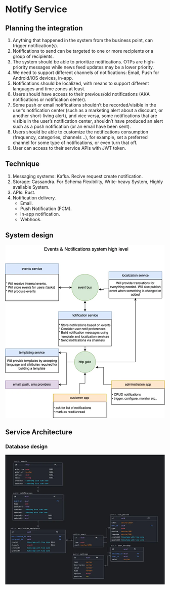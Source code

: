 # Notify Service

## Planning the integration

1. Anything that happened in the system from the business point, can trigger notification(s).
2. Notifications to send can be targeted to one or more recipients or a group of recipients.
3. The system should be able to prioritize notifications. OTPs are high-priority messages while news feed updates may be a lower priority.
4. We need to support different channels of notifications: Email, Push for Android/iOS devices, in-app.
5. Notifications should be localized, with means to support different languages and time zones at least.
6. Users should have access to their previous/old notifications (AKA notifications or notification center).
7. Some push or email notifications shouldn’t be recorded/visible in the user’s notification center (such as a marketing alert about a discount, or another short-living alert), and vice versa, some notifications that are visible in the user’s notification center, shouldn’t have produced an alert such as a push notification (or an email have been sent).
8. Users should be able to customize the notifications consumption (frequency, categories, channels ..), for example, set a preferred channel for some type of notifications, or even turn that off.
9. User can access to their service APIs with JWT token.

## Technique

1. Messaging systems: Kafka. Recive request create notification.
2. Storage: Cassandra. For Schema Flexibility, Write-heavy System, Highly available System.
3. APIs: Rust.
4. Notification delivery.
   - Email.
   - Push Notification (FCM).
   - In-app notification.
   - Webhook.

## System design

![System design](assets/images/system.png)

## Service Architecture

### Database design

![database design](assets/images/database_design.png)

<!-- ## Reference:

- [Designing a Scalable Notification System in a System Design Interview](https://www.linkedin.com/pulse/design-notification-system-omar-ismail/)
- [Design a Notification System!](https://blog.devgenius.io/a-notification-system-is-a-critical-part-of-many-applications-and-platforms-enabling-users-to-stay-49540ac45a89)
-->
